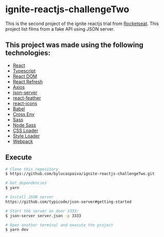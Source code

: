 # ignite-reactjs-challengeTwo

This is the second project of the ignite reactjs trial from [Rocketseat](https://github.com/Rocketseat).
This project list films from a fake API using JSON server.

## This project was made using the following technologies:

- [React](https://reactjs.org/)
- [Typescript](https://www.typescriptlang.org/)
- [React DOM](https://pt-br.reactjs.org/docs/react-dom.html)
- [React Refresh](https://www.npmjs.com/package/react-refresh)
- [Axios](https://github.com/axios/axios)
- [json-server](https://github.com/typicode/json-server)
- [react-feather](https://github.com/feathericons/react-feather)
- [react-icons](https://github.com/react-icons/react-icons)
- [Babel](https://babeljs.io/)
- [Cross Env](https://github.com/kentcdodds/cross-env#readme)
- [Sass](https://sass-lang.com/)
- [Node Sass](https://github.com/sass/node-sass)
- [CSS Loader](https://webpack.js.org/loaders/css-loader/)
- [Style Loader](https://webpack.js.org/loaders/style-loader/)
- [Webpack](https://webpack.js.org/)

## Execute

```bash
# Clone this repository
$ https://github.com/bylucaspaiva/ignite-reactjs-challengeTwo.git
```

```bash
# Get dependencies
$ yarn
```

```bash
# Install JSON server
https://github.com/typicode/json-server#getting-started
```

```bash
# Start the server on door 3333:
$ json-server server.json -p 3333
```

```bash
# Open another terminal and execute the project
$ yarn dev
```
